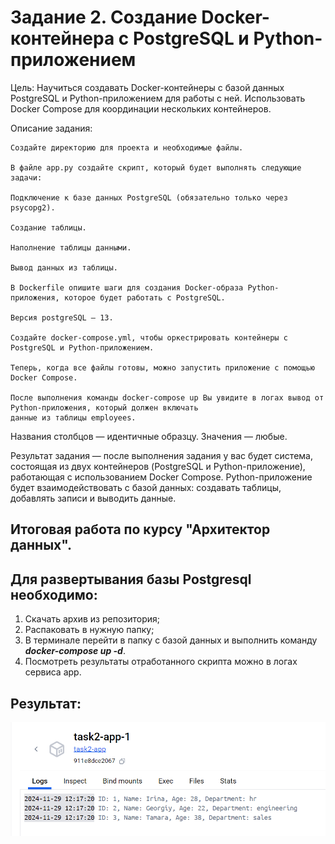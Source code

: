 # Задание 2. Создание Docker-контейнера с PostgreSQL и Python-приложением


Цель: Научиться создавать Docker-контейнеры с базой данных PostgreSQL и Python-приложением для работы с ней. 
Использовать Docker Compose для координации нескольких контейнеров.

Описание задания:

    Создайте директорию для проекта и необходимые файлы.

    В файле app.py создайте скрипт, который будет выполнять следующие задачи:

    Подключение к базе данных PostgreSQL (обязательно только через psycopg2).

    Создание таблицы.

    Наполнение таблицы данными.

    Вывод данных из таблицы.

    В Dockerfile опишите шаги для создания Docker-образа Python-приложения, которое будет работать с PostgreSQL.

    Версия postgreSQL — 13.

    Создайте docker-compose.yml, чтобы оркестрировать контейнеры с PostgreSQL и Python-приложением.

    Теперь, когда все файлы готовы, можно запустить приложение с помощью Docker Compose.

    После выполнения команды docker-compose up Вы увидите в логах вывод от Python-приложения, который должен включать 
    данные из таблицы employees.


Названия столбцов — идентичные образцу. Значения — любые.

Результат задания — после выполнения задания у вас будет система, состоящая из двух контейнеров (PostgreSQL и 
Python-приложение), работающая с использованием Docker Compose. Python-приложение будет взаимодействовать с базой 
данных: создавать таблицы, добавлять записи и выводить данные. 

## Итоговая работа по курсу "Архитектор данных".


## Для развертывания базы Postgresql необходимо:
1. Скачать архив из репозитория;
2. Распаковать в нужную папку;
3. В терминале перейти в папку с базой данных и выполнить команду ***docker-compose up -d***.
4. Посмотреть результаты отработанного скрипта можно в логах сервиса app.

## Результат:
![img.png](img.png)